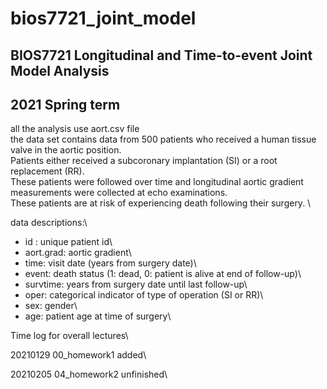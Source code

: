 # bios7721_joint_model
## BIOS7721 Longitudinal and Time-to-event Joint Model Analysis
## 2021 Spring term

all the analysis use aort.csv file\
the data set contains data from 500 patients 
who received a human tissue valve in the aortic position. \
Patients either received a subcoronary implantation (SI) or a root replacement (RR).\
These patients were followed over time and longitudinal aortic gradient measurements 
were collected at echo examinations.\
These patients are at risk of experiencing death following their surgery. \

data descriptions:\
* id : unique patient id\
* aort.grad: aortic gradient\
* time: visit date (years from surgery date)\
* event: death status (1: dead, 0: patient is alive at end of follow-up)\
* survtime: years from surgery date until last follow-up\
* oper: categorical indicator of type of operation (SI or RR)\
* sex: gender\
* age: patient age at time of surgery\


Time log for overall lectures\
    
20210129 00_homework1 added\
    
20210205 04_homework2 unfinished\


